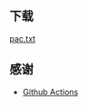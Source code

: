 ## 下载

<a href="https://nodoccat.github.io/pac-auto-gen/pac.txt" download>pac.txt</a>

## 感谢

- [Github Actions](https://github.com/features/actions)
